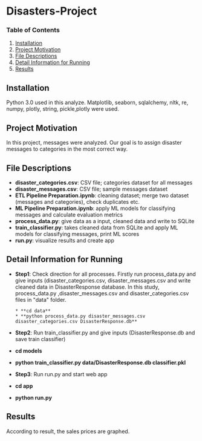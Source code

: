 # Disasters-Project


### Table of Contents

1. [Installation](#installation)
2. [Project Motivation](#motivation)
3. [File Descriptions](#files)
4. [Detail Information for Running](#running)
4. [Results](#results)

## Installation <a name="installation"></a>

Python 3.0 used in this analyze. Matplotlib, seaborn, sqlalchemy, nltk, re, numpy, plotly, string, pickle,plotly were used.


## Project Motivation<a name="motivation"></a>
In this project,  messages were analyzed. Our goal is to assign disaster messages to categories in the most correct way.


## File Descriptions <a name="files"></a>
* **disaster_categories.csv**: CSV file; categories dataset for all messages
* **disaster_messages.csv**: CSV file; sample messages dataset
* **ETL Pipeline Preparation.ipynb**: cleaning dataset; merge two dataset (messages and categories), check duplicates etc. 
* **ML Pipeline Preparation.ipynb**: apply ML models for classifying messages and calculate evaluation metrics 
* **process_data.py**: give data as a input, cleaned data and write to SQLite
* **train_classifier.py**: takes cleaned data from SQLite and apply ML models for classifying messages, print ML scores
* **run.py**: visualize results and create app



## Detail Information for Running <a name="running"></a>

* **Step1**: Check direction for all processes. Firstly run process_data.py and give inputs (disaster_categories.csv, disaster_messages.csv and write cleaned data in DisasterResponse database. In this study, process_data.py ,disaster_messages.csv and disaster_categories.csv files in "data" folder.

      * **cd data**
      * **python process_data.py disaster_messages.csv disaster_categories.csv DisasterResponse.db**

* **Step2**: Run train_classifier.py and give inputs (DisasterResponse.db and save train classifier)

* **cd models**
* **python train_classifier.py data/DisasterResponse.db classifier.pkl**

* **Step3**: Run run.py and start web app

* **cd app**
* **python run.py**



## Results<a name="results"></a>
According to result, the sales prices are graphed.
